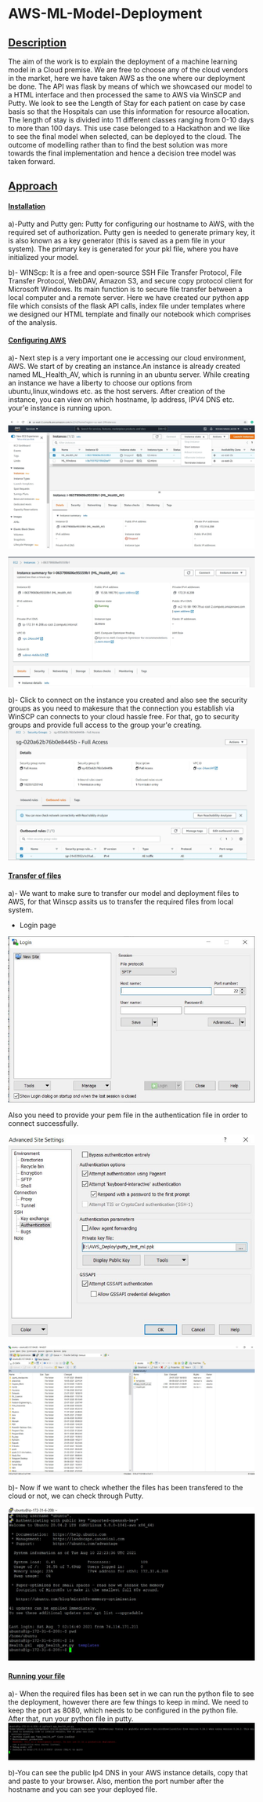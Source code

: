 # AWS-ML-Model-Deployment
## <ins> Description </ins> ##
The aim of the work is to explain the deployment of a machine learning model in a Cloud premise. We are free to choose any of the cloud vendors in the market, here we have taken 
AWS as the one where our deployment be done. The API was flask by means of which we showcased our model to a HTML interface and then processed the same to AWS via WinSCP and Putty.
We look to see the Length of Stay for each patient on case by case basis so that the Hospitals can use this information for resource allocation. The length of stay is divided into 11 different classes ranging from 0-10 days to more than 100 days.
This use case belonged to a Hackathon and we like to see the final model when selected, can be deployed to the cloud.
The outcome of modelling rather than to find the best solution was more towards the final implementation and hence a decision tree model was taken forward.

## <ins> Approach </ins> ##

#### <ins> Installation </ins> ####

a)-Putty and Putty gen: Putty for configuring our hostname to AWS, with the required set of authorization. Putty gen is needed to generate primary key, it is also known as a key generator (this is saved as a pem file in your system). The primary key is generated for your pkl file, where you have initialized your model.

b)- WINScp: It is a free and open-source SSH File Transfer Protocol, File Transfer Protocol, WebDAV, Amazon S3, and secure copy protocol client for Microsoft Windows. Its main function is to secure file transfer between a local computer and a remote server. Here we have created our python app file which consists of the flask API calls, index file under templates where we designed our HTML template and finally our notebook which comprises of the analysis.

#### <ins> Configuring AWS </ins> ####
a)- Next step is a very important one ie accessing our cloud environment, AWS. We start of by creating an instance.An instance is already created named ML_Health_AV, which is running in an ubuntu server. While creating an instance we have a liberty to choose our options from ubuntu,linux,windows etc. as the host servers. After creation of the instance, you can view on which hostname, Ip address, IPV4 DNS etc. your'e instance is running upon.

![text](https://github.com/ronhokage/AWS-ML-Model-Deployment/blob/main/Img/instance_1.JPG)

![text](https://github.com/ronhokage/AWS-ML-Model-Deployment/blob/main/Img/instance_2.JPG)


b)- Click to connect on the instance you created and also see the security groups as you need to makesure that the connection you establish via WinSCP can connects to your cloud hassle free. For that, go to security groups and provide full access to the group your'e creating.
![text](https://github.com/ronhokage/AWS-ML-Model-Deployment/blob/main/Img/sec.JPG)
#### <ins> Transfer of files </ins> ####

a)- We want to make sure to transfer our model and deployment files to AWS, for that Winscp assits us to transfer the required files from local system.
- Login page

![text](https://github.com/ronhokage/AWS-ML-Model-Deployment/blob/main/Img/WIN_SCP_F2.JPG)

Also you need to provide your pem file in the authentication file in order to connect successfully.

![text](https://github.com/ronhokage/AWS-ML-Model-Deployment/blob/main/Img/Authfile.JPG)

![text](https://github.com/ronhokage/AWS-ML-Model-Deployment/blob/main/Img/Win_SCP%20files.JPG)

b)- Now if we want to check whether the files has been transfered to the cloud or not, we can check through Putty.

![text](https://github.com/ronhokage/AWS-ML-Model-Deployment/blob/main/Img/putty_check.JPG)

#### <ins> Running your file </ins> ####
a)- When the required files has been set in we can run the python file to see the deployment, however there are few things to keep in mind. We need to keep the port as 8080,
which needs to be configured in the python file. After that, run your python file in putty.
![text](https://github.com/ronhokage/AWS-ML-Model-Deployment/blob/main/Img/deploy_1.JPG)

b)-You can see the public Ip4 DNS in your AWS instance details, copy that and paste to your browser. Also, mention the port number after the hostname and you can see your deployed file.



